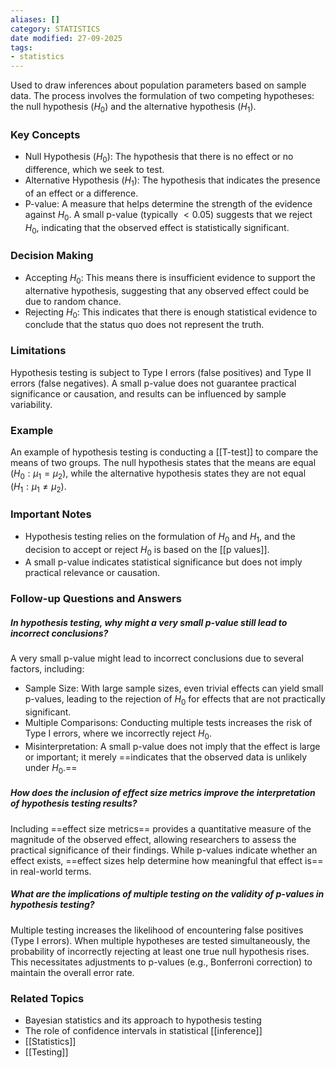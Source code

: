 ```yaml
---
aliases: []
category: STATISTICS
date modified: 27-09-2025
tags:
- statistics
---
```

Used to draw inferences about population parameters based on sample data. The process involves the formulation of two competing hypotheses: the null hypothesis ($H_0$) and the alternative hypothesis ($H_1$). 

### Key Concepts
- Null Hypothesis ($H_0$): The hypothesis that there is no effect or no difference, which we seek to test.
- Alternative Hypothesis ($H_1$): The hypothesis that indicates the presence of an effect or a difference.
- P-value: A measure that helps determine the strength of the evidence against $H_0$. A small p-value (typically $< 0.05$) suggests that we reject $H_0$, indicating that the observed effect is statistically significant.
### Decision Making
- Accepting $H_0$: This means there is insufficient evidence to support the alternative hypothesis, suggesting that any observed effect could be due to random chance.
- Rejecting $H_0$: This indicates that there is enough statistical evidence to conclude that the status quo does not represent the truth.
### Limitations
Hypothesis testing is subject to Type I errors (false positives) and Type II errors (false negatives). A small p-value does not guarantee practical significance or causation, and results can be influenced by sample variability.

### Example
An example of hypothesis testing is conducting a [[T-test]] to compare the means of two groups. The null hypothesis states that the means are equal ($H_0: \mu_1 = \mu_2$), while the alternative hypothesis states they are not equal ($H_1: \mu_1 \neq \mu_2$).

### Important Notes
- Hypothesis testing relies on the formulation of $H_0$ and $H_1$, and the decision to accept or reject $H_0$ is based on the [[p values]].
- A small p-value indicates statistical significance but does not imply practical relevance or causation.

### Follow-up Questions and Answers

##### In hypothesis testing, why might a very small p-value still lead to incorrect conclusions?  

A very small p-value might lead to incorrect conclusions due to several factors, including:
   - Sample Size: With large sample sizes, even trivial effects can yield small p-values, leading to the rejection of $H_0$ for effects that are not practically significant.
   - Multiple Comparisons: Conducting multiple tests increases the risk of Type I errors, where we incorrectly reject $H_0$.
   - Misinterpretation: A small p-value does not imply that the effect is large or important; it merely ==indicates that the observed data is unlikely under $H_0$.==

##### How does the inclusion of effect size metrics improve the interpretation of hypothesis testing results?  

Including ==effect size metrics== provides a quantitative measure of the magnitude of the observed effect, allowing researchers to assess the practical significance of their findings. While p-values indicate whether an effect exists, ==effect sizes help determine how meaningful that effect is== in real-world terms.

##### What are the implications of multiple testing on the validity of p-values in hypothesis testing?  

Multiple testing increases the likelihood of encountering false positives (Type I errors). When multiple hypotheses are tested simultaneously, the probability of incorrectly rejecting at least one true null hypothesis rises. This necessitates adjustments to p-values (e.g., Bonferroni correction) to maintain the overall error rate.

### Related Topics
- Bayesian statistics and its approach to hypothesis testing
- The role of confidence intervals in statistical [[inference]]
- [[Statistics]]
- [[Testing]]
